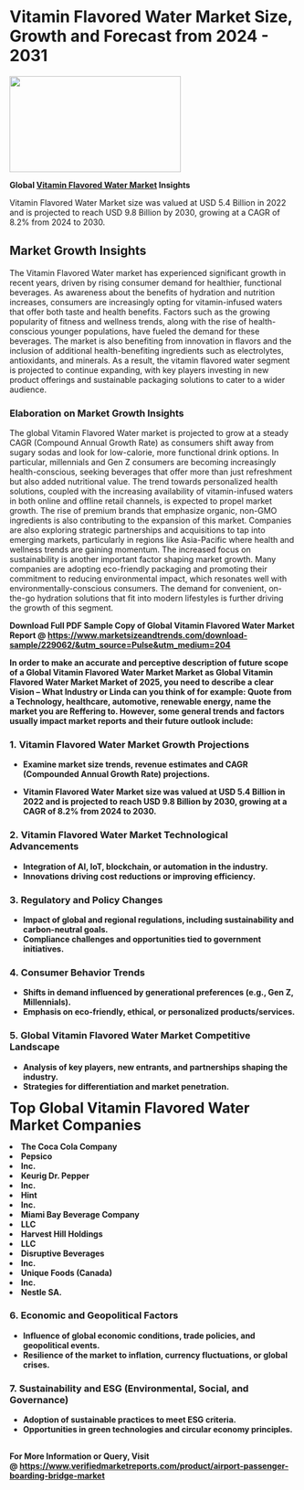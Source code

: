 <H1>Vitamin Flavored Water Market Size, Growth and Forecast from 2024 - 2031</H1><img class="aligncenter size-medium wp-image-584254" src="https://thirdeyenews.in/wp-content/uploads/2024/09/Global-Market-Research-300x168.jpeg" alt="" width="300" height="168" /><p><strong>Global&nbsp;<a href="https://www.marketsizeandtrends.com/download-sample/229062/&amp;utm_source=Pulse&amp;utm_medium=204">Vitamin Flavored Water Market</a> Insights</strong></p><p>Vitamin Flavored Water Market size was valued at USD 5.4 Billion in 2022 and is projected to reach USD 9.8 Billion by 2030, growing at a CAGR of 8.2% from 2024 to 2030.</p><p><h2>Market Growth Insights</h2> The Vitamin Flavored Water market has experienced significant growth in recent years, driven by rising consumer demand for healthier, functional beverages. As awareness about the benefits of hydration and nutrition increases, consumers are increasingly opting for vitamin-infused waters that offer both taste and health benefits. Factors such as the growing popularity of fitness and wellness trends, along with the rise of health-conscious younger populations, have fueled the demand for these beverages. The market is also benefiting from innovation in flavors and the inclusion of additional health-benefiting ingredients such as electrolytes, antioxidants, and minerals. As a result, the vitamin flavored water segment is projected to continue expanding, with key players investing in new product offerings and sustainable packaging solutions to cater to a wider audience. <p><strong></strong></p> <h3>Elaboration on Market Growth Insights</h3> The global Vitamin Flavored Water market is projected to grow at a steady CAGR (Compound Annual Growth Rate) as consumers shift away from sugary sodas and look for low-calorie, more functional drink options. In particular, millennials and Gen Z consumers are becoming increasingly health-conscious, seeking beverages that offer more than just refreshment but also added nutritional value. The trend towards personalized health solutions, coupled with the increasing availability of vitamin-infused waters in both online and offline retail channels, is expected to propel market growth. The rise of premium brands that emphasize organic, non-GMO ingredients is also contributing to the expansion of this market. Companies are also exploring strategic partnerships and acquisitions to tap into emerging markets, particularly in regions like Asia-Pacific where health and wellness trends are gaining momentum. The increased focus on sustainability is another important factor shaping market growth. Many companies are adopting eco-friendly packaging and promoting their commitment to reducing environmental impact, which resonates well with environmentally-conscious consumers. The demand for convenient, on-the-go hydration solutions that fit into modern lifestyles is further driving the growth of this segment. <p><strong></p><p><span class=""><strong>Download Full PDF Sample Copy of Global Vitamin Flavored Water Market Report</strong> @ <a href="https://www.marketsizeandtrends.com/download-sample/229062/&amp;utm_source=Pulse&amp;utm_medium=204" target="_blank">https://www.marketsizeandtrends.com/download-sample/229062/&amp;utm_source=Pulse&amp;utm_medium=204</a></span></p><p>In order to make an accurate and perceptive description of future scope of a Global&nbsp;Vitamin Flavored Water Market Market as Global&nbsp;Vitamin Flavored Water Market Market of 2025, you need to describe a clear Vision &ndash; What Industry or Linda can you think of for example: Quote from a Technology, healthcare, automotive, renewable energy, name the market you are Reffering to. However, some general trends and factors usually impact market reports and their future outlook include:</p><h3>1.&nbsp;<strong>Vitamin Flavored Water Market Growth Projections</strong></h3><ul><li>Examine market size trends, revenue estimates and CAGR (Compounded Annual Growth Rate) projections.</li><li><p>Vitamin Flavored Water Market size was valued at USD 5.4 Billion in 2022 and is projected to reach USD 9.8 Billion by 2030, growing at a CAGR of 8.2% from 2024 to 2030.</p></li></ul><h3>2.&nbsp;<strong>Vitamin Flavored Water Market Technological Advancements</strong></h3><ul><li>Integration of AI, IoT, blockchain, or automation in the industry.</li><li>Innovations driving cost reductions or improving efficiency.</li></ul><h3>3.&nbsp;<strong>Regulatory and Policy Changes</strong></h3><ul><li>Impact of global and regional regulations, including sustainability and carbon-neutral goals.</li><li>Compliance challenges and opportunities tied to government initiatives.</li></ul><h3>4.&nbsp;<strong>Consumer Behavior Trends</strong></h3><ul><li>Shifts in demand influenced by generational preferences (e.g., Gen Z, Millennials).</li><li>Emphasis on eco-friendly, ethical, or personalized products/services.</li></ul><h3>5.&nbsp;<strong>Global Vitamin Flavored Water Market Competitive Landscape</strong></h3><ul><li>Analysis of key players, new entrants, and partnerships shaping the industry.</li><li>Strategies for differentiation and market penetration.</li></ul><p data-pm-slice="1 1 []"><span style="color: inherit; font-family: inherit; font-size: 25px;">Top Global Vitamin Flavored Water Market Companies</span></p><div class="" data-test-id=""><p><li>The Coca Cola Company</li><li> Pepsico</li><li> Inc.</li><li> Keurig Dr. Pepper</li><li> Inc.</li><li> Hint</li><li> Inc.</li><li> Miami Bay Beverage Company</li><li> LLC</li><li> Harvest Hill Holdings</li><li> LLC</li><li> Disruptive Beverages</li><li> Inc.</li><li> Unique Foods (Canada)</li><li> Inc.</li><li> Nestle SA.</li></p></div><h3>6.&nbsp;<strong>Economic and Geopolitical Factors</strong></h3><ul><li>Influence of global economic conditions, trade policies, and geopolitical events.</li><li>Resilience of the market to inflation, currency fluctuations, or global crises.</li></ul><h3>7.&nbsp;<strong>Sustainability and ESG (Environmental, Social, and Governance)</strong></h3><ul><li>Adoption of sustainable practices to meet ESG criteria.</li><li>Opportunities in green technologies and circular economy principles.</li></ul><h2><strong style="font-size: 14px;">For More Information or Query, Visit @&nbsp;</strong><a style="background-color: #ffffff; font-size: 14px;" href="https://www.marketsizeandtrends.com/report/vitamin-flavored-water-market/" target="_blank">https://www.verifiedmarketreports.com/product/airport-passenger-boarding-bridge-market</a></h2>
